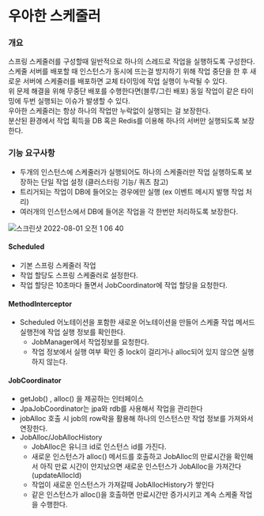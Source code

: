 # 우아한 스케줄러

### 개요

스프링 스케줄러를 구성할때 일반적으로 하나의 스레드로 작업을 실행하도록 구성한다. </br>
스케줄 서버를 배포할 때 인스턴스가 동시에 뜨는걸 방지하기 위해 작업 중단을 한 후 새로운 서버에 스케줄러를 배포하면 교체 타이밍에 작업 실행이 누락될 수 있다. </br>
위 문제 해결을 위해 무중단 배포를 수행한다면(블루/그린 배포) 동일 작업이 같은 타이밍에 두번 실행되는 이슈가 발생할 수 있다.</br>
우아한 스케줄러는 항상 하나의 작업만 누락없이 실행되는 걸 보장한다. </br>
분산된 환경에서 작업 획득을 DB 혹은 Redis를 이용해 하나의 서버만 실행되도록 보장한다.</br>



### 기능 요구사항
- 두개의 인스턴스에 스케줄러가 실행되어도 하나의 스케줄러만 작업 실행하도록 보장하는 단일 작업 설정 (클러스터링 기능/ 쿼츠 참고)
- 트리거되는 작업이 DB에 들어오는 경우에만 실행 (ex 이벤트 메시지 발행 작업 처리) 
- 여러개의 인스턴스에서 DB에 들어온 작업을 각 한번만 처리하도록 보장한다.   

![스크린샷 2022-08-01 오전 1 06 40](https://user-images.githubusercontent.com/25260024/182035332-d454aa40-9086-4d82-b214-79c852a8fa6e.png)


#### Scheduled
- 기본 스프링 스케줄러 작업
- 작업 할당도 스프링 스케줄러로 설정한다.
- 작업 할당은 10초마다 돌면서 JobCoordinator에 작업 할당을 요청한다.
#### MethodInterceptor
- Scheduled 어노테이션을 포함한 새로운 어노테이션을 만들어 스케줄 작업 메서드 실행전에 작업 실행 정보를 확인한다.
  - JobManager에서 작업정보를 요청한다. 
  - 작업 정보에서 실행 여부 확인 중 lock이 걸리거나 alloc되어 있지 않으면 실행하지 않는다.
#### JobCoordinator
- getJob() , alloc() 을 제공하는 인터페이스
- JpaJobCoordinator는 jpa와 rdb를 사용해서 작업을 관리한다
- jobAlloc 호출 시 job의 row락을 활용해 하나의 인스턴스만 작업 정보를 가져와서 연장한다.
- JobAlloc/JobAllocHistory
  - JobAlloc은 유니크 id로 인스턴스 id를 가진다. 
  - 새로운 인스턴스가 alloc() 메서드를 호출하고 JobAlloc의 만료시간을 확인해서 아직 만료 시간이 안지났으면 새로운 인스턴스가 JobAlloc을 가져간다 (updateAllocId)
  - 작업이 새로운 인스턴스가 가져갈때 JobAllocHistory가 쌓인다 
  - 같은 인스턴스가 alloc()을 호출하면 만료시간만 증가시키고 계속 스케줄 작업을 수행한다.
